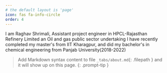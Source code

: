 ```yaml
---
# the default layout is 'page'
icon: fas fa-info-circle
order: 4
---
```

I am Raghav Shrimali, Assistant project engineer in HPCL-Rajasthan Refinery Limited an Oil and gas public sector undertaking
I have recently completed my master's from IIT Kharagpur, and did my bachelor's in chemical engineering from Panjab University(2018-2022)

> Add Markdown syntax content to file `_tabs/about.md`{: .filepath } and it will show up on this page.
{: .prompt-tip }
